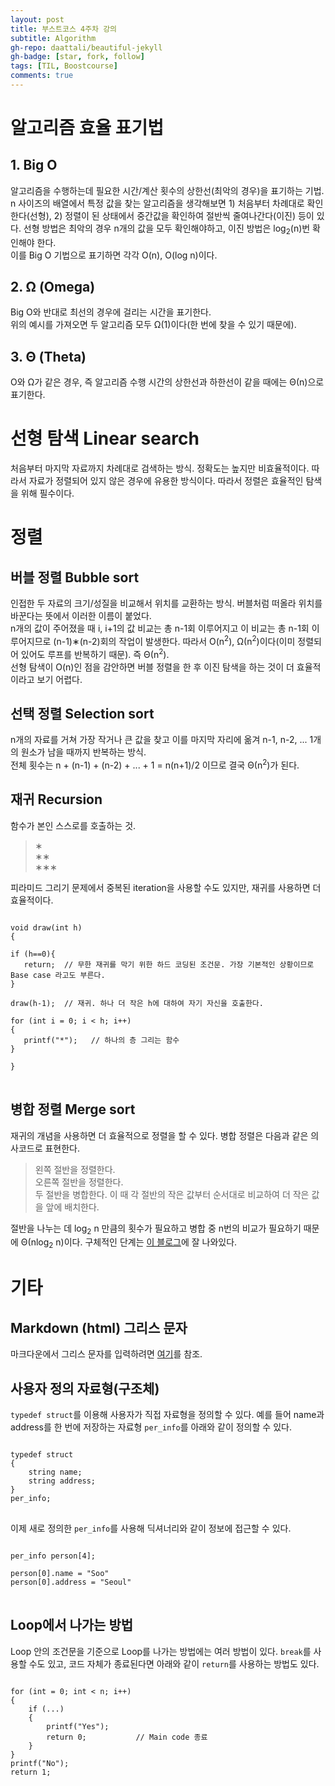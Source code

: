 ```yaml
---
layout: post
title: 부스트코스 4주차 강의
subtitle: Algorithm
gh-repo: daattali/beautiful-jekyll
gh-badge: [star, fork, follow]
tags: [TIL, Boostcourse]
comments: true
---
```


# 알고리즘 효율 표기법
## 1. Big O
알고리즘을 수행하는데 필요한 시간/계산 횟수의 상한선(최악의 경우)을 표기하는 기법.  
n 사이즈의 배열에서 특정 값을 찾는 알고리즘을 생각해보면 1) 처음부터 차례대로 확인한다(선형), 
2) 정렬이 된 상태에서 중간값을 확인하여 절반씩 줄여나간다(이진) 등이 있다.
선형 방법은 최악의 경우 n개의 값을 모두 확인해야하고, 이진 방법은 log<sub>2</sub>(n)번 확인해야 한다.  
이를 Big O 기법으로 표기하면 각각 O(n), O(log n)이다.
   
## 2. &#937; (Omega)
Big O와 반대로 최선의 경우에 걸리는 시간을 표기한다.  
위의 예시를 가져오면 두 알고리즘 모두 &#937;(1)이다(한 번에 찾을 수 있기 때문에).

## 3. &#920; (Theta)
O와 &#937;가 같은 경우, 즉 알고리즘 수행 시간의 상한선과 하한선이 같을 때에는 &#920;(n)으로 표기한다.

# 선형 탐색 Linear search
처음부터 마지막 자료까지 차례대로 검색하는 방식. 정확도는 높지만 비효율적이다. 따라서 자료가 정렬되어 있지 않은 경우에 유용한 방식이다.
따라서 정렬은 효율적인 탐색을 위해 필수이다.

# 정렬
## 버블 정렬 Bubble sort
인접한 두 자료의 크기/성질을 비교해서 위치를 교환하는 방식. 버블처럼 떠올라 위치를 바꾼다는 뜻에서 이러한 이름이 붙었다.  
n개의 값이 주어졌을 때 i, i+1의 값 비교는 총 n-1회 이루어지고 이 비교는 총 n-1회 이루어지므로 (n-1)&#8727;(n-2)회의 작업이 발생한다. 따라서 O(n<sup>2</sup>), &#937;(n<sup>2</sup>)이다(이미 정렬되어 있어도 루프를 반복하기 때문). 즉 &#920;(n<sup>2</sup>).  
선형 탐색이 O(n)인 점을 감안하면 버블 정렬을 한 후 이진 탐색을 하는 것이 더 효율적이라고 보기 어렵다.

## 선택 정렬 Selection sort
n개의 자료를 거쳐 가장 작거나 큰 값을 찾고 이를 마지막 자리에 옮겨 n-1, n-2, ... 1개의 원소가 남을 때까지 반복하는 방식.  
전체 횟수는 n + (n-1) + (n-2) + ... + 1 = n(n+1)/2 이므로 결국 &#920;(n<sup>2</sup>)가 된다.

## 재귀 Recursion
함수가 본인 스스로를 호출하는 것. 
>&#8727;  
>&#8727;&#8727;  
>&#8727;&#8727;&#8727;  

피라미드 그리기 문제에서 중복된 iteration을 사용할 수도 있지만, 재귀를 사용하면 더 효율적이다.
<pre>
<code>
void draw(int h)
{

if (h==0){
   return;  // 무한 재귀를 막기 위한 하드 코딩된 조건문. 가장 기본적인 상황이므로 Base case 라고도 부른다.
}

draw(h-1);  // 재귀. 하나 더 작은 h에 대하여 자기 자신을 호출한다.

for (int i = 0; i < h; i++)
{
   printf("*");   // 하나의 층 그리는 함수
}

}
</code>
</pre>

## 병합 정렬 Merge sort
재귀의 개념을 사용하면 더 효율적으로 정렬을 할 수 있다. 병합 정렬은 다음과 같은 의사코드로 표현한다.

>왼쪽 절반을 정렬한다.  
>오른쪽 절반을 정렬한다.  
>두 절반을 병합한다. 이 때 각 절반의 작은 값부터 순서대로 비교하여 더 작은 값을 앞에 배치한다.

절반을 나누는 데 log<sub>2</sub> n 만큼의 횟수가 필요하고 병합 중 n번의 비교가 필요하기 때문에 &#920;(nlog<sub>2</sub> n)이다.
구체적인 단계는 [이 블로그](https://gmlwjd9405.github.io/2018/05/08/algorithm-merge-sort.html)에 잘 나와있다.

# 기타
## Markdown (html) 그리스 문자
마크다운에서 그리스 문자를 입력하려면 [여기](https://www.htmlhelp.com/reference/html40/entities/symbols.html)를 참조.

## 사용자 정의 자료형(구조체)
<code>typedef struct</code>를 이용해 사용자가 직접 자료형을 정의할 수 있다. 예를 들어 name과 address를 한 번에 저장하는 자료형 <code>per_info</code>를 아래와 같이 정의할 수 있다.
<pre>
<code>
typedef struct
{
    string name;
    string address;
}
per_info;
</code>
</pre>
이제 새로 정의한 <code>per_info</code>를 사용해 딕셔너리와 같이 정보에 접근할 수 있다.
<pre>
<code>
per_info person[4];

person[0].name = "Soo"
person[0].address = "Seoul"
</code>
</pre>

## Loop에서 나가는 방법
Loop 안의 조건문을 기준으로 Loop를 나가는 방법에는 여러 방법이 있다.
<code>break</code>를 사용할 수도 있고, 코드 자체가 종료된다면 아래와 같이 <code>return</code>를 사용하는 방법도 있다.
<pre>
<code>
for (int = 0; int < n; i++)
{
    if (...)
    {
        printf("Yes");
        return 0;           // Main code 종료
    }
}
printf("No");
return 1;
</code>
</pre>
